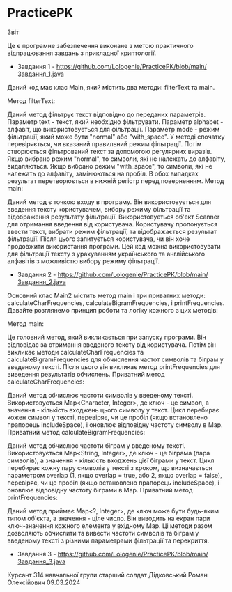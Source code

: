 # PracticePK
Звіт


Це є програмне забезпечення виконане з метою практичного відпрацювання завдань з прикладної криптології.


- Завдання 1 - https://github.com/Lologenie/PracticePK/blob/main/Завдання_1.java

Даний код має клас Main, який містить два методи: filterText та main.

Метод filterText:

Даний метод фільтрує текст відповідно до переданих параметрів.
Параметр text - текст, який необхідно фільтрувати.
Параметр alphabet - алфавіт, що використовується для фільтрації.
Параметр mode - режим фільтрації, який може бути "normal" або "with_space".
У методі спочатку перевіряється, чи вказаний правильний режим фільтрації.
Потім створюється фільтрований текст за допомогою регулярних виразів.
Якщо вибрано режим "normal", то символи, які не належать до алфавіту, видаляються.
Якщо вибрано режим "with_space", то символи, які не належать до алфавіту, замінюються на пробіл.
В обох випадках результат перетворюється в нижній регістр перед поверненням.
Метод main:

Даний метод є точкою входу в програму.
Він використовується для введення тексту користувачем, вибору режиму фільтрації та відображення результату фільтрації.
Використовується об'єкт Scanner для отримання введення від користувача.
Користувачу пропонується ввести текст, вибрати режим фільтрації, та відображається результат фільтрації.
Після цього запитується користувача, чи він хоче продовжити використання програми.
Цей код можна використовувати для фільтрації тексту з урахуванням українського та англійського алфавітів з можливістю вибору режиму фільтрації.

- Завдання 2 - https://github.com/Lologenie/PracticePK/blob/main/Завдання_2.java

Основний клас Main2 містить метод main і три приватних методи: calculateCharFrequencies, calculateBigramFrequencies, і printFrequencies. Давайте розглянемо принцип роботи та логіку кожного з цих методів:

Метод main:

Це головний метод, який викликається при запуску програми.
Він відповідає за отримання введеного тексту від користувача.
Потім він викликає методи calculateCharFrequencies та calculateBigramFrequencies для обчислення частот символів та біграм у введеному тексті.
Після цього він викликає метод printFrequencies для виведення результатів обчислень.
Приватний метод calculateCharFrequencies:

Даний метод обчислює частоти символів у введеному тексті.
Використовується Map<Character, Integer>, де ключ - це символ, а значення - кількість входжень цього символу у текст.
Цикл перебирає кожен символ у тексті, перевіряє, чи це пробіл (якщо встановлено прапорець includeSpace), і оновлює відповідну частоту символу в Map.
Приватний метод calculateBigramFrequencies:

Даний метод обчислює частоти біграм у введеному тексті.
Використовується Map<String, Integer>, де ключ - це біграма (пара символів), а значення - кількість входжень цієї біграми у текст.
Цикл перебирає кожну пару символів у тексті з кроком, що визначається параметром overlap (1, якщо overlap = true, або 2, якщо overlap = false), перевіряє, чи це пробіл (якщо встановлено прапорець includeSpace), і оновлює відповідну частоту біграми в Map.
Приватний метод printFrequencies:

Даний метод приймає Map<?, Integer>, де ключ може бути будь-яким типом об'єкта, а значення - ціле число.
Він виводить на екран пари ключ-значення кожного елемента у вхідному Map.
Ці методи разом дозволяють обчислити та вивести частоти символів та біграм у введеному тексті з різними параметрами фільтрації та перекриття.

- Завдання 3 - https://github.com/Lologenie/PracticePK/blob/main/Завдання_3.java


Курсант 314 навчальної групи
старший солдат Дідковський Роман Олексійович
09.03.2024
